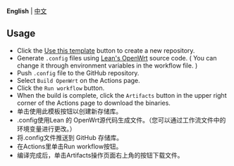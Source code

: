 **English** | [中文](https://p3terx.com/archives/build-openwrt-with-github-actions.html)

## Usage

- Click the [Use this template](https://github.com/P3TERX/Actions-OpenWrt/generate) button to create a new repository.
- Generate `.config` files using [Lean's OpenWrt](https://github.com/coolsnowwolf/lede) source code. ( You can change it through environment variables in the workflow file. )
- Push `.config` file to the GitHub repository.
- Select `Build OpenWrt` on the Actions page.
- Click the `Run workflow` button.
- When the build is complete, click the `Artifacts` button in the upper right corner of the Actions page to download the binaries.
- 单击使用此模板按钮以创建新存储库。
- .config使用Lean 的 OpenWrt源代码生成文件。（您可以通过工作流文件中的环境变量进行更改。）
- 将.config文件推送到 GitHub 存储库。
- 在Actions里单击Run workflow按钮。
- 编译完成后，单击Artifacts操作页面右上角的按钮下载文件。


